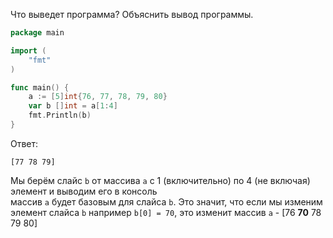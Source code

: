 Что выведет программа? Объяснить вывод программы.

```go
package main

import (
    "fmt"
)

func main() {
    a := [5]int{76, 77, 78, 79, 80}
    var b []int = a[1:4]
    fmt.Println(b)
}
```

Ответ:
```
[77 78 79]
```
Мы берём слайс `b` от массива `a`
с 1 (включительно) по 4 (не включая) элемент
и выводим его в консоль  
массив `a` будет базовым для слайса `b`.
Это значит, что если мы изменим элемент слайса `b`
например `b[0] = 70`, это изменит массив `a` - [76 **70** 78 79 80]
